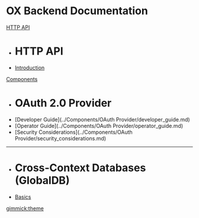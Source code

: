 # OX Backend Documentation

[HTTP API]()

  * # HTTP API
  * [Introduction](../API/HTTP/introduction.md)

[Components]()

  * # OAuth 2.0 Provider
  * [Developer Guide](../Components/OAuth Provider/developer_guide.md)
  * [Operator Guide](../Components/OAuth Provider/operator_guide.md)
  * [Security Considerations](../Components/OAuth Provider/security_considerations.md)
  - - - -
  * # Cross-Context Databases (GlobalDB)
  * [Basics](../Components/GlobalDB/globaldb.md)

[gimmick:theme](cerulean)